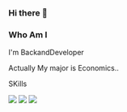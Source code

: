 ### Hi there 👋


### Who Am I


I'm BackandDeveloper

Actually My major is Economics..



SKills

<img src="https://img.shields.io/badge/JAVA-green??style=for-the-badge&logo=appveyor&logo=Java&logoColor=007396"/>
<img src="https://img.shields.io/badge/JavaScript-navy??style=for-the-badge&logo=appveyor&logo=JavaScript&logoColor=yellowgreen"/>
<img src="https://img.shields.io/badge/Oracle-navy??style=for-the-badge&logo=appveyor&logo=Oracle&logoColor=yellowgreen"/>
